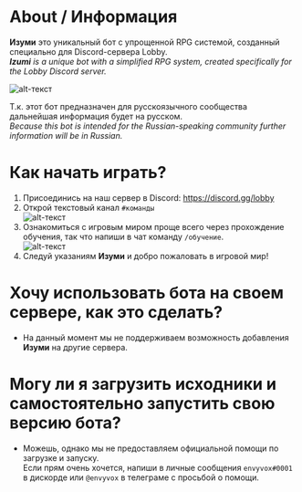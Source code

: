 # About / Информация

**Изуми** это уникальный бот с упрощенной RPG системой, созданный специально для Discord-сервера Lobby.<br>
***Izumi** is a unique bot with a simplified RPG system, created specifically for the Lobby Discord server.*

![alt-текст](https://cdn.discordapp.com/attachments/842067362139209778/897915309871230996/unknown.png "Превью команд")

Т.к. этот бот предназначен для русскоязычного сообщества дальнейшая информация будет на русском.<br>
*Because this bot is intended for the Russian-speaking community further information will be in Russian.*

# Как начать играть?
1. Присоединись на наш сервер в Discord: https://discord.gg/lobby
2. Открой текстовый канал `#команды`<br>
![alt-текст](https://cdn.discordapp.com/attachments/842067362139209778/897912189699113070/unknown.png "Канал #команды")
3. Ознакомиться с игровым миром проще всего через прохождение обучения, так что напиши в чат команду `/обучение`.<br>
![alt-текст](https://cdn.discordapp.com/attachments/842067362139209778/897912959857201202/unknown.png "Команда /обучение")
4. Следуй указаниям **Изуми** и добро пожаловать в игровой мир!

# Хочу использовать бота на своем сервере, как это сделать?
- На данный момент мы не поддерживаем возможность добавления **Изуми** на другие сервера.

# Могу ли я загрузить исходники и самостоятельно запустить свою версию бота?
- Можешь, однако мы не предоставляем официальной помощи по загрузке и запуску.<br>
Если прям очень хочется, напиши в личные сообщения `envyvox#0001` в дискорде или `@envyvox` в телеграме с просьбой о помощи.
